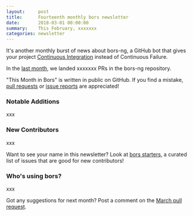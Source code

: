 ```yaml
---
layout:     post
title:      Fourteenth monthly bors newsletter
date:       2018-03-01 00:00:00
summary:    This February, xxxxxxx
categories: newsletter
---
```


It's another monthly burst of news about bors-ng,
a GitHub bot that gives your project [Continuous Integration][tweet] instead of Continuous Failure.

[tweet]: https://twitter.com/hynek/status/955006003623464961 "Twitter thread"

In the [last month](https://github.com/bors-ng/bors-ng/pulls?utf8=%E2%9C%93&q=is%3Apr%20is%3Aclosed%20closed%3A2018-02-01..2018-02-28),
we landed xxxxxxx PRs in the bors-ng repository.

"This Month in Bors" is written in public on GitHub.
If you find a mistake, [pull requests] or [issue reports] are appreciated!

[pull requests]: https://github.com/bors-ng/bors-ng.github.io/pulls
[issue reports]: https://github.com/bors-ng/bors-ng.github.io/issues


### Notable Additions

xxx


### New Contributors

xxx

Want to see your name in this newsletter? Look at [bors starters](https://bors.tech/starters/), a curated list of issues that are good for new contributors!


### Who's using bors?

xxx

Got any suggestions for next month?
Post a comment on the [March pull request](https://github.com/bors-ng/bors-ng.github.io/pull/33).
